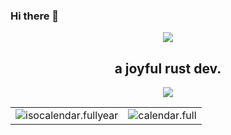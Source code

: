 ### Hi there 👋

<p align="center">
 <a href="https://github.com/joyfulrust/joyfulrust">
  <img align="center" src="https://github-readme-stats.vercel.app/api?username=joyfulrust&show_icons=true&theme=tokyonight" />
 </a>
 <h2 align="center">a joyful rust dev.</h2>
</p>
<div align="center"> <img src="https://github-profile-trophy.vercel.app/?username=joyfulrust&row=2&column=3&no-frame=true&margin-w=45&margin-h=30&theme=algolia" /> </div>



<!-- second form 第二个表格 -->
<table>
  <tr>
    <td><img src="https://cdn.jsdelivr.net/gh/joyfulrust/joyfulrust/github-metrics/isocalendar.fullyear.svg" alt="isocalendar.fullyear" /></td>
    <td><img src="https://cdn.jsdelivr.net/gh/joyfulrust/joyfulrust/github-metrics/calendar.full.svg" alt="calendar.full" /></td>
  </tr>
</table>
